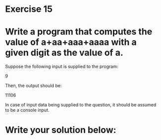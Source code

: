# Exercise 15
# Write a program that computes the value of a+aa+aaa+aaaa with a given digit as the value of a.

Suppose the following input is supplied to the program:

9

Then, the output should be:

11106



In case of input data being supplied to the question, it should be assumed to be a console input.





# Write your solution below:
